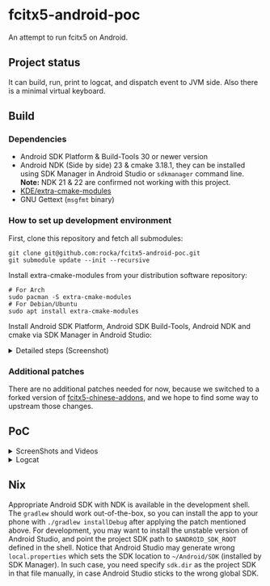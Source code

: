# fcitx5-android-poc

An attempt to run fcitx5 on Android.

## Project status

It can build, run, print to logcat, and dispatch event to JVM side. Also there is a minimal virtual keyboard.

## Build

### Dependencies

- Android SDK Platform & Build-Tools 30 or newer version
- Android NDK (Side by side) 23 & cmake 3.18.1, they can be installed using SDK Manager in Android Studio or `sdkmanager` command line. **Note:** NDK 21 & 22 are confirmed not working with this project.
- [KDE/extra-cmake-modules](https://github.com/KDE/extra-cmake-modules)
- GNU Gettext (`msgfmt` binary)

### How to set up development environment

First, clone this repository and fetch all submodules:

```
git clone git@github.com:rocka/fcitx5-android-poc.git
git submodule update --init --recursive
```

Install extra-cmake-modules from your distribution software repository:

```
# For Arch
sudo pacman -S extra-cmake-modules
# For Debian/Ubuntu
sudo apt install extra-cmake-modules
```

Install Android SDK Platform, Android SDK Build-Tools, Android NDK and cmake via SDK Manager in Android Studio:

<details>
<summary>Detailed steps (Screenshot)</summary>

![open SDK Manager](https://user-images.githubusercontent.com/48406926/142432806-d3ee3c16-beee-409e-9f6b-60c352c3f230.png)

![install SDK Platform](https://user-images.githubusercontent.com/48406926/142432902-d979ceda-1c12-4c9c-a59f-ffa201457861.png)

![install SDK Build-Tools](https://user-images.githubusercontent.com/48406926/142432955-380ccd4a-df11-46ae-a520-3c13eac38960.png)

![install NDK](https://user-images.githubusercontent.com/48406926/142433006-9dfbeb20-b3e3-4230-aa28-625efb58f936.png)

![install CMake](https://user-images.githubusercontent.com/48406926/142433080-a4ad2446-889a-479c-837a-c2b5ad74b104.png)

</details>

### Additional patches

There are no additional patches needed for now, because we switched to a forked version of [fcitx5-chinese-addons](https://github.com/rocka/fcitx5-chinese-addons/tree/android), and we hope to find some way to upstream those changes.

## PoC

<details>
<summary>ScreenShots and Videos</summary>

<img src="https://user-images.githubusercontent.com/13914967/142570113-7676d0bc-7902-4a8b-85be-a78b901fc0e9.png" width="360px">

[Video in Telegram group](https://t.me/fcitx5_android/2969)

</details>

<details>
<summary>Logcat</summary>

```
D/JNI: startupFcitx: starting...
D/fcitx5: I2021-11-19 13:21:09.468726 instance.cpp:1392] Override Enabled Addons: {}
D/fcitx5: I2021-11-19 13:21:09.468852 instance.cpp:1393] Override Disabled Addons: {}
D/fcitx5: I2021-11-19 13:21:09.474386 addonmanager.cpp:190] Loaded addon unicode
D/fcitx5: I2021-11-19 13:21:09.494566 addonmanager.cpp:190] Loaded addon quickphrase
D/fcitx5: I2021-11-19 13:21:09.495698 addonmanager.cpp:190] Loaded addon pinyinhelper
D/fcitx5: I2021-11-19 13:21:09.497883 addonmanager.cpp:190] Loaded addon androidkeyboard
D/fcitx5: I2021-11-19 13:21:09.498661 addonmanager.cpp:190] Loaded addon androidfrontend
D/fcitx5: I2021-11-19 13:21:09.503314 inputmethodmanager.cpp:198] Found 1 input method(s) in addon androidkeyboard
D/fcitx5: I2021-11-19 13:21:09.505464 addonmanager.cpp:190] Loaded addon punctuation
D/fcitx5: I2021-11-19 13:21:09.903108 addonmanager.cpp:190] Loaded addon pinyin
D/fcitx5: I2021-11-19 13:21:09.905544 addonmanager.cpp:190] Loaded addon fullwidth
D/fcitx5: I2021-11-19 13:21:09.907832 addonmanager.cpp:190] Loaded addon chttrans
D/JNI: startupFcitx: setupCallback
D/FcitxEvent: type=4, params=[0]
D/FcitxEvent: type=3, params=[2]拼, 
D/FcitxEvent: type=0, params=[0]
W/System: A resource failed to call close. 
I/chatty: uid=10231(me.rocka.fcitx5test) FinalizerDaemon identical 38 lines
W/System: A resource failed to call close. 
D/FcitxEvent: type=3, params=[2], 
D/FcitxEvent: type=0, params=[0]
D/fcitx5: I2021-11-19 13:21:11.086549 addonmanager.cpp:190] Loaded addon spell
D/FcitxEvent: type=2, params=[2]n, 你
D/fcitx5: I2021-11-19 13:21:11.148572 androidfrontend.cpp:139] KeyEvent(key=Key(n states=0), isRelease=0, accepted=1)
D/FcitxEvent: type=0, params=[1251]你, n, 年, 那, 呢, 能, 内, 您, 女, 男
D/FcitxEvent: type=2, params=[2]ni, 你
D/fcitx5: I2021-11-19 13:21:11.526026 androidfrontend.cpp:139] KeyEvent(key=Key(i states=0), isRelease=0, accepted=1)
D/FcitxEvent: type=0, params=[184]你, ni, 尼, 泥, 妮, 逆, 腻, 拟, 呢, 倪
D/FcitxEvent: type=2, params=[2]ni h, 你好
D/fcitx5: I2021-11-19 13:21:12.405492 androidfrontend.cpp:139] KeyEvent(key=Key(h states=0), isRelease=0, accepted=1)
D/FcitxEvent: type=0, params=[193]你好, nih, 你会, 你, 你还, 你和, 你后, 你很, 你或, 霓虹
D/FcitxEvent: type=2, params=[2]ni ha, 你哈
D/fcitx5: I2021-11-19 13:21:12.692733 androidfrontend.cpp:139] KeyEvent(key=Key(a states=0), isRelease=0, accepted=1)
D/FcitxEvent: type=0, params=[185]你哈, nihal, 你, 尼, 泥, 妮, 逆, 腻, 拟, 呢
D/FcitxEvent: type=2, params=[2]ni hao, 你好
D/fcitx5: I2021-11-19 13:21:12.888586 androidfrontend.cpp:139] KeyEvent(key=Key(o states=0), isRelease=0, accepted=1)
D/FcitxEvent: type=0, params=[184]你好, 你, 尼, 泥, 妮, 逆, 腻, 拟, 呢, 倪
D/JNI: selectCandidate: #0
D/FcitxEvent: type=1, params=[1]你好
D/FcitxEvent: type=2, params=[2], 
D/FcitxEvent: type=0, params=[0]
```

</details>

## Nix

Appropriate Android SDK with NDK is available in the development shell.  The `gradlew` should work out-of-the-box, so you can install the app to your phone with `./gradlew installDebug` after applying the patch mentioned above. For development, you may want to install the unstable version of Android Studio, and point the project SDK path to `$ANDROID_SDK_ROOT` defined in the shell. Notice that Android Studio may generate wrong `local.properties` which sets the SDK location to `~/Android/SDK` (installed by SDK Manager). In such case, you need specify `sdk.dir` as the project SDK in that file manually, in case Android Studio sticks to the wrong global SDK.
